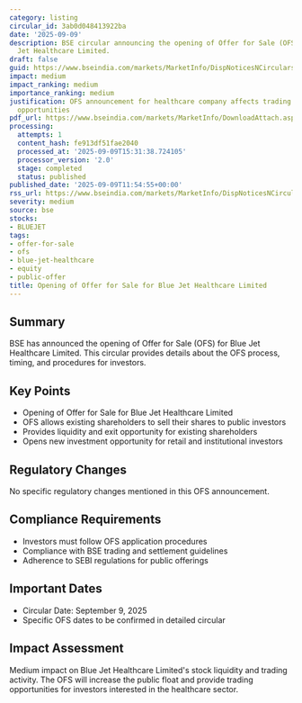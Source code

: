 ```yaml
---
category: listing
circular_id: 3ab0d048413922ba
date: '2025-09-09'
description: BSE circular announcing the opening of Offer for Sale (OFS) for Blue
  Jet Healthcare Limited.
draft: false
guid: https://www.bseindia.com/markets/MarketInfo/DispNoticesNCirculars.aspx?Noticeid={31BCCDD9-1307-4AC5-9976-985E7EDFD79B}&noticeno=20250909-38&dt=09/09/2025&icount=38&totcount=67&flag=0
impact: medium
impact_ranking: medium
importance_ranking: medium
justification: OFS announcement for healthcare company affects trading and investment
  opportunities
pdf_url: https://www.bseindia.com/markets/MarketInfo/DownloadAttach.aspx?id=20250909-38&attachedId=be7efd10-44e8-4315-bfa9-2498c1333000
processing:
  attempts: 1
  content_hash: fe913df51fae2040
  processed_at: '2025-09-09T15:31:38.724105'
  processor_version: '2.0'
  stage: completed
  status: published
published_date: '2025-09-09T11:54:55+00:00'
rss_url: https://www.bseindia.com/markets/MarketInfo/DispNoticesNCirculars.aspx?Noticeid={31BCCDD9-1307-4AC5-9976-985E7EDFD79B}&noticeno=20250909-38&dt=09/09/2025&icount=38&totcount=67&flag=0
severity: medium
source: bse
stocks:
- BLUEJET
tags:
- offer-for-sale
- ofs
- blue-jet-healthcare
- equity
- public-offer
title: Opening of Offer for Sale for Blue Jet Healthcare Limited
---
```


## Summary

BSE has announced the opening of Offer for Sale (OFS) for Blue Jet Healthcare Limited. This circular provides details about the OFS process, timing, and procedures for investors.

## Key Points

- Opening of Offer for Sale for Blue Jet Healthcare Limited
- OFS allows existing shareholders to sell their shares to public investors
- Provides liquidity and exit opportunity for existing shareholders
- Opens new investment opportunity for retail and institutional investors

## Regulatory Changes

No specific regulatory changes mentioned in this OFS announcement.

## Compliance Requirements

- Investors must follow OFS application procedures
- Compliance with BSE trading and settlement guidelines
- Adherence to SEBI regulations for public offerings

## Important Dates

- Circular Date: September 9, 2025
- Specific OFS dates to be confirmed in detailed circular

## Impact Assessment

Medium impact on Blue Jet Healthcare Limited's stock liquidity and trading activity. The OFS will increase the public float and provide trading opportunities for investors interested in the healthcare sector.